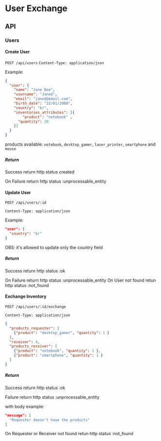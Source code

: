 # User Exchange

## API

### Users

#### Create User

`POST /api/users`
`Content-Type: application/json`

Example:

```json
{
  "user": {
    "name": "Jane Doe",
    "username": "Janed",
    "email": "janed@email.com",
    "birth_date": "22/01/2000",
    "country": "br",
    "inventories_attributes": [{
     	"product": "notebook" ,
      "quantity": 20
    }]
  }
}
```

products available: `notebook`, `desktop_gamer`, `laser_printer`, `smartphone` and `mouse`

##### Return

Success return http status created

On Failure return http status :unprocessable_entity

#### Update User

`POST /api/users/:id`

`Content-Type: application/json`

Example:

```json
"user": {
  "country": "br"
}
```

OBS: it's allowed to update only the country field

##### Return

Success return http status :ok

On Failure return http status :unprocessable_entity
On User not found retun http status :not_found


#### Exchange Inventory

`POST /api/users/:id/exchange`

`Content-Type: application/json`

```json
{
  "products_requester": [
    {"product": "desktop_gamer", "quantity": 1 }
  ],
  "receiver": 4,
  "products_receiver": [
    {"product": "notebook", "quantity": 1 },
    {"product": "smartphone", "quantity": 1 }
  ]
}
```

##### Return

Success return http status :ok

Failure return http status :unprocessable_entity

with body example:

```json
"message": [
  "Requester doesn't have the products"
]

```

On Requester or Receiver not found retun http status :not_found
